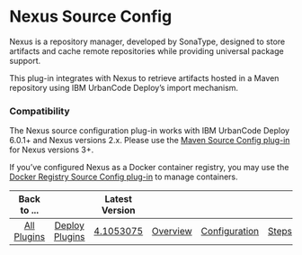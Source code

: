 
Nexus Source Config
===================

Nexus is a repository manager, developed by SonaType, designed to store artifacts and cache remote repositories while providing universal package support.

This plug-in integrates with Nexus to retrieve artifacts hosted in a Maven repository using IBM UrbanCode Deploy’s import mechanism.

### Compatibility

The Nexus source configuration plug-in works with IBM UrbanCode Deploy 6.0.1+ and Nexus versions 2.x. Please use the [Maven Source Config plug-in](https://developer.ibm.com/urbancode/plugin/maven-ibmucd/) for Nexus versions 3+.

If you’ve configured Nexus as a Docker container registry, you may use the [Docker Registry Source Config plug-in](https://developer.ibm.com/urbancode/plugin/dockersourceconfig-ibmucd/) to manage containers.


|Back to ...||Latest Version|||||
| :---: | :---: | :---: | :---: | :---: | :---: | :---: |
|[All Plugins](../../index.md)|[Deploy Plugins](../README.md)|[4.1053075](https://raw.githubusercontent.com/UrbanCode/IBM-UCD-PLUGINS/main/files/nexus-source-config/Nexus-Source-Config-4.1053075.zip)|[Overview](overview.md)|[Configuration](configuration.md)|[Steps](steps.md)|[Downloads](downloads.md)|
